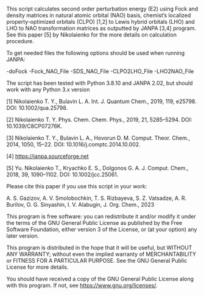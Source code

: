 This script calculates second order perturbation energy (E2) using Fock and
density matrices in natural atomic orbital (NAO) basis, chemist’s localized
property-optimized orbitals (CLPO) [1,2] to Lewis hybrid orbitals (LHO) and LHO
to NAO transformation matrices as outputted by JANPA [3,4] program. See this
paper [5] by Nikolaienko for the more details on calculation procedure.

To get needed files the following options should be used when running JANPA:

-doFock -Fock_NAO_File -SDS_NAO_File -CLPO2LHO_File -LHO2NAO_File

The script has been tested with Python 3.8.10 and JANPA 2.02, but should work
with any Python 3.x version

[1] Nikolaienko T. Y., Bulavin L. A. Int. J. Quantum Chem., 2019, 119, e25798.
DOI: 10.1002/qua.25798.

[2] Nikolaienko T. Y. Phys. Chem. Chem. Phys., 2019, 21, 5285–5294.
DOI: 10.1039/C8CP07276K.

[3] Nikolaienko T. Y., Bulavin L. A., Hovorun D. M. Comput. Theor. Chem.,
2014, 1050, 15–22. DOI: 10.1016/j.comptc.2014.10.002.

[4] https://janpa.sourceforge.net

[5] Yu. Nikolaienko T., Kryachko E. S., Dolgonos G. A. J. Comput. Chem.,
2018, 39, 1090–1102. DOI: 10.1002/jcc.25061.

Please cite this paper if you use this script in your work:

A. S. Gazizov, A. V. Smolobochkin, T. S. Rizbayeva, S. Z. Vatsadze, A. R. Burilov, O. G. Sinyashin, I. V. Alabugin, J. Org. Chem., 2023

This program is free software: you can redistribute it and/or modify it under
the terms of the GNU General Public License as published by the Free Software
Foundation, either version 3 of the License, or (at your option) any later
version.

This program is distributed in the hope that it will be useful, but
WITHOUT ANY WARRANTY; without even the implied warranty of MERCHANTABILITY or
FITNESS FOR A PARTICULAR PURPOSE. See the GNU General Public License for more
details.

You should have received a copy of the GNU General Public License
along with this program. If not, see <https://www.gnu.org/licenses/>.
